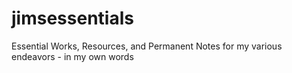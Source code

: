 # jimsessentials
Essential Works, Resources, and Permanent Notes for my various endeavors - in my own words 
